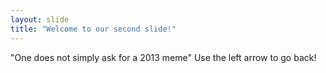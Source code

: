 ```yaml
---
layout: slide
title: "Welcome to our second slide!"
---
```

"One does not simply ask for a 2013 meme"
Use the left arrow to go back!

